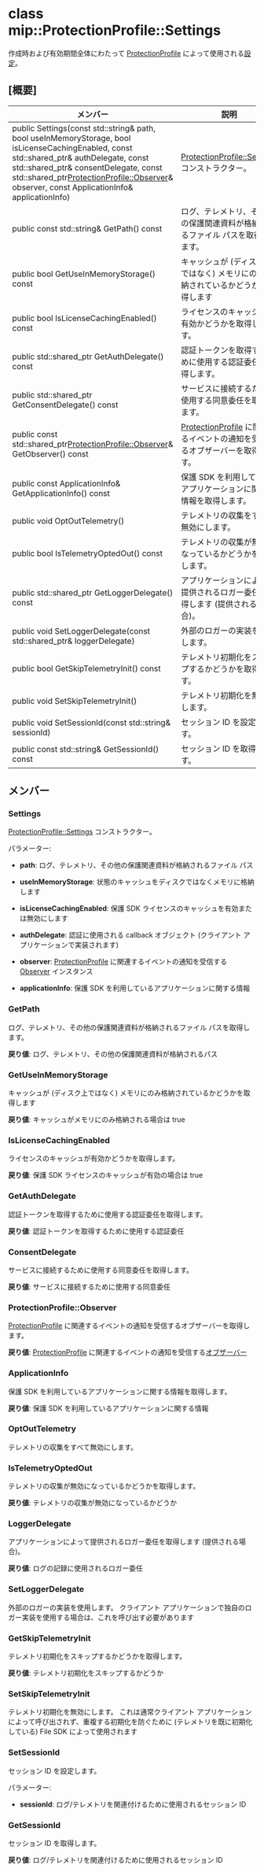 # <a name="class-mipprotectionprofilesettings"></a>class mip::ProtectionProfile::Settings 
作成時および有効期間全体にわたって [ProtectionProfile](class_mip_protectionprofile.md) によって使用される[設定](class_mip_protectionprofile_settings.md)。
  
## <a name="summary"></a>[概要]
 メンバー                        | 説明                                
--------------------------------|---------------------------------------------
public Settings(const std::string& path, bool useInMemoryStorage, bool isLicenseCachingEnabled, const std::shared_ptr<AuthDelegate>& authDelegate, const std::shared_ptr<ConsentDelegate>& consentDelegate, const std::shared_ptr<ProtectionProfile::Observer>& observer, const ApplicationInfo& applicationInfo)  |  [ProtectionProfile::Settings](class_mip_protectionprofile_settings.md) コンストラクター。
 public const std::string& GetPath() const  |  ログ、テレメトリ、その他の保護関連資料が格納されるファイル パスを取得します。
 public bool GetUseInMemoryStorage() const  |  キャッシュが (ディスク上ではなく) メモリにのみ格納されているかどうかを取得します
 public bool IsLicenseCachingEnabled() const  |  ライセンスのキャッシュが有効かどうかを取得します。
public std::shared_ptr<AuthDelegate> GetAuthDelegate() const  |  認証トークンを取得するために使用する認証委任を取得します。
public std::shared_ptr<ConsentDelegate> GetConsentDelegate() const  |  サービスに接続するために使用する同意委任を取得します。
public const std::shared_ptr<ProtectionProfile::Observer>& GetObserver() const  |  [ProtectionProfile](class_mip_protectionprofile.md) に関連するイベントの通知を受信するオブザーバーを取得します。
 public const ApplicationInfo& GetApplicationInfo() const  |  保護 SDK を利用しているアプリケーションに関する情報を取得します。
 public void OptOutTelemetry()  |  テレメトリの収集をすべて無効にします。
 public bool IsTelemetryOptedOut() const  |  テレメトリの収集が無効になっているかどうかを取得します。
public std::shared_ptr<LoggerDelegate> GetLoggerDelegate() const  |  アプリケーションによって提供されるロガー委任を取得します (提供される場合)。
public void SetLoggerDelegate(const std::shared_ptr<LoggerDelegate>& loggerDelegate)  |  外部のロガーの実装を使用します。
 public bool GetSkipTelemetryInit() const  |  テレメトリ初期化をスキップするかどうかを取得します。
 public void SetSkipTelemetryInit()  |  テレメトリ初期化を無効にします。
 public void SetSessionId(const std::string& sessionId)  |  セッション ID を設定します。
 public const std::string& GetSessionId() const  |  セッション ID を取得します。
  
## <a name="members"></a>メンバー
  
### <a name="settings"></a>Settings
[ProtectionProfile::Settings](class_mip_protectionprofile_settings.md) コンストラクター。

パラメーター:  
* **path**: ログ、テレメトリ、その他の保護関連資料が格納されるファイル パス 


* **useInMemoryStorage**: 状態のキャッシュをディスクではなくメモリに格納します 


* **isLicenseCachingEnabled**: 保護 SDK ライセンスのキャッシュを有効または無効にします 


* **authDelegate**: 認証に使用される callback オブジェクト (クライアント アプリケーションで実装されます) 


* **observer**: [ProtectionProfile](class_mip_protectionprofile.md) に関連するイベントの通知を受信する [Observer](class_mip_protectionprofile_observer.md) インスタンス


* **applicationInfo**: 保護 SDK を利用しているアプリケーションに関する情報


  
### <a name="getpath"></a>GetPath
ログ、テレメトリ、その他の保護関連資料が格納されるファイル パスを取得します。

  
**戻り値**: ログ、テレメトリ、その他の保護関連資料が格納されるパス
  
### <a name="getuseinmemorystorage"></a>GetUseInMemoryStorage
キャッシュが (ディスク上ではなく) メモリにのみ格納されているかどうかを取得します

  
**戻り値**: キャッシュがメモリにのみ格納される場合は true
  
### <a name="islicensecachingenabled"></a>IsLicenseCachingEnabled
ライセンスのキャッシュが有効かどうかを取得します。

  
**戻り値**: 保護 SDK ライセンスのキャッシュが有効の場合は true
  
### <a name="getauthdelegate"></a>GetAuthDelegate
認証トークンを取得するために使用する認証委任を取得します。

  
**戻り値**: 認証トークンを取得するために使用する認証委任
  
### <a name="consentdelegate"></a>ConsentDelegate
サービスに接続するために使用する同意委任を取得します。

  
**戻り値**: サービスに接続するために使用する同意委任
  
### <a name="protectionprofileobserver"></a>ProtectionProfile::Observer
[ProtectionProfile](class_mip_protectionprofile.md) に関連するイベントの通知を受信するオブザーバーを取得します。

  
**戻り値**: [ProtectionProfile](class_mip_protectionprofile.md) に関連するイベントの通知を受信する[オブザーバー](class_mip_protectionprofile_observer.md)
  
### <a name="applicationinfo"></a>ApplicationInfo
保護 SDK を利用しているアプリケーションに関する情報を取得します。

  
**戻り値**: 保護 SDK を利用しているアプリケーションに関する情報
  
### <a name="optouttelemetry"></a>OptOutTelemetry
テレメトリの収集をすべて無効にします。
  
### <a name="istelemetryoptedout"></a>IsTelemetryOptedOut
テレメトリの収集が無効になっているかどうかを取得します。

  
**戻り値**: テレメトリの収集が無効になっているかどうか
  
### <a name="loggerdelegate"></a>LoggerDelegate
アプリケーションによって提供されるロガー委任を取得します (提供される場合)。

  
**戻り値**: ログの記録に使用されるロガー委任
  
### <a name="setloggerdelegate"></a>SetLoggerDelegate
外部のロガーの実装を使用します。
クライアント アプリケーションで独自のロガー実装を使用する場合は、これを呼び出す必要があります
  
### <a name="getskiptelemetryinit"></a>GetSkipTelemetryInit
テレメトリ初期化をスキップするかどうかを取得します。

  
**戻り値**: テレメトリ初期化をスキップするかどうか
  
### <a name="setskiptelemetryinit"></a>SetSkipTelemetryInit
テレメトリ初期化を無効にします。
これは通常クライアント アプリケーションによって呼び出されず、重複する初期化を防ぐために (テレメトリを既に初期化している) File SDK によって使用されます
  
### <a name="setsessionid"></a>SetSessionId
セッション ID を設定します。

パラメーター:  
* **sessionId**: ログ/テレメトリを関連付けるために使用されるセッション ID


  
### <a name="getsessionid"></a>GetSessionId
セッション ID を取得します。

  
**戻り値**: ログ/テレメトリを関連付けるために使用されるセッション ID
